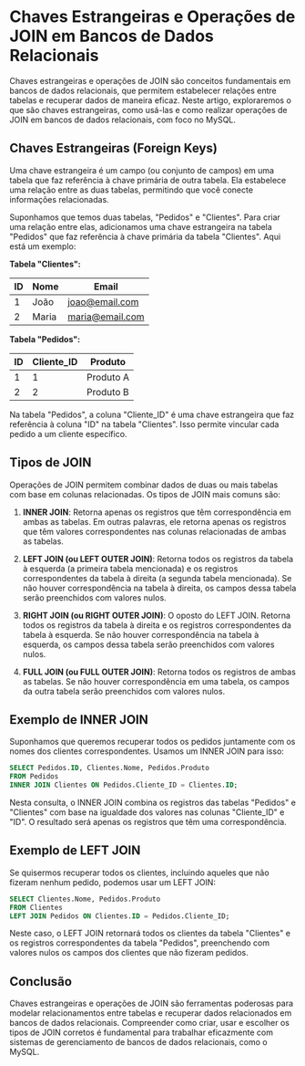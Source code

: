 # Chaves Estrangeiras e Operações de JOIN em Bancos de Dados Relacionais
Chaves estrangeiras e operações de JOIN são conceitos fundamentais em bancos de dados relacionais, que permitem estabelecer relações entre tabelas e recuperar dados de maneira eficaz. Neste artigo, exploraremos o que são chaves estrangeiras, como usá-las e como realizar operações de JOIN em bancos de dados relacionais, com foco no MySQL.

## Chaves Estrangeiras (Foreign Keys)
Uma chave estrangeira é um campo (ou conjunto de campos) em uma tabela que faz referência à chave primária de outra tabela. Ela estabelece uma relação entre as duas tabelas, permitindo que você conecte informações relacionadas.

Suponhamos que temos duas tabelas, "Pedidos" e "Clientes". Para criar uma relação entre elas, adicionamos uma chave estrangeira na tabela "Pedidos" que faz referência à chave primária da tabela "Clientes". Aqui está um exemplo:

**Tabela "Clientes":**

| ID  | Nome     | Email                |
| --- | -------- | -------------------- |
| 1   | João     | joao@email.com       |
| 2   | Maria    | maria@email.com      |

**Tabela "Pedidos":**

| ID  | Cliente_ID | Produto    |
| --- | ---------- | ----------  |
| 1   | 1          | Produto A  |
| 2   | 2          | Produto B  |

Na tabela "Pedidos", a coluna "Cliente_ID" é uma chave estrangeira que faz referência à coluna "ID" na tabela "Clientes". Isso permite vincular cada pedido a um cliente específico.

## Tipos de JOIN
Operações de JOIN permitem combinar dados de duas ou mais tabelas com base em colunas relacionadas. Os tipos de JOIN mais comuns são:

1. **INNER JOIN**: Retorna apenas os registros que têm correspondência em ambas as tabelas. Em outras palavras, ele retorna apenas os registros que têm valores correspondentes nas colunas relacionadas de ambas as tabelas.

2. **LEFT JOIN (ou LEFT OUTER JOIN)**: Retorna todos os registros da tabela à esquerda (a primeira tabela mencionada) e os registros correspondentes da tabela à direita (a segunda tabela mencionada). Se não houver correspondência na tabela à direita, os campos dessa tabela serão preenchidos com valores nulos.

3. **RIGHT JOIN (ou RIGHT OUTER JOIN)**: O oposto do LEFT JOIN. Retorna todos os registros da tabela à direita e os registros correspondentes da tabela à esquerda. Se não houver correspondência na tabela à esquerda, os campos dessa tabela serão preenchidos com valores nulos.

4. **FULL JOIN (ou FULL OUTER JOIN)**: Retorna todos os registros de ambas as tabelas. Se não houver correspondência em uma tabela, os campos da outra tabela serão preenchidos com valores nulos.

## Exemplo de INNER JOIN
Suponhamos que queremos recuperar todos os pedidos juntamente com os nomes dos clientes correspondentes. Usamos um INNER JOIN para isso:

```sql
SELECT Pedidos.ID, Clientes.Nome, Pedidos.Produto
FROM Pedidos
INNER JOIN Clientes ON Pedidos.Cliente_ID = Clientes.ID;
```

Nesta consulta, o INNER JOIN combina os registros das tabelas "Pedidos" e "Clientes" com base na igualdade dos valores nas colunas "Cliente_ID" e "ID". O resultado será apenas os registros que têm uma correspondência.

## Exemplo de LEFT JOIN
Se quisermos recuperar todos os clientes, incluindo aqueles que não fizeram nenhum pedido, podemos usar um LEFT JOIN:

```sql
SELECT Clientes.Nome, Pedidos.Produto
FROM Clientes
LEFT JOIN Pedidos ON Clientes.ID = Pedidos.Cliente_ID;
```

Neste caso, o LEFT JOIN retornará todos os clientes da tabela "Clientes" e os registros correspondentes da tabela "Pedidos", preenchendo com valores nulos os campos dos clientes que não fizeram pedidos.

## Conclusão
Chaves estrangeiras e operações de JOIN são ferramentas poderosas para modelar relacionamentos entre tabelas e recuperar dados relacionados em bancos de dados relacionais. Compreender como criar, usar e escolher os tipos de JOIN corretos é fundamental para trabalhar eficazmente com sistemas de gerenciamento de bancos de dados relacionais, como o MySQL.